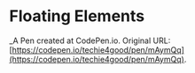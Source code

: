 # Floating Elements
 _A Pen created at CodePen.io. Original URL: [https://codepen.io/techie4good/pen/mAymQq](https://codepen.io/techie4good/pen/mAymQq).

 